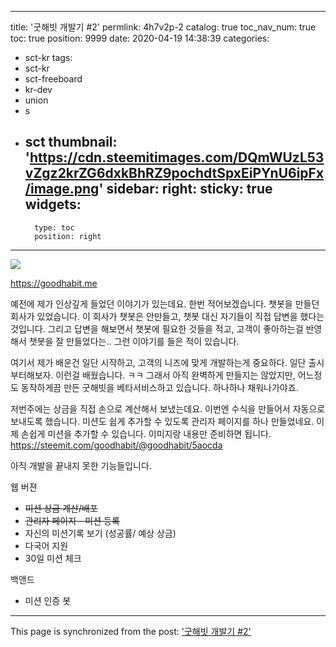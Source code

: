 
---
title: '굿해빗 개발기 #2'
permlink: 4h7v2p-2
catalog: true
toc_nav_num: true
toc: true
position: 9999
date: 2020-04-19 14:38:39
categories:
- sct-kr
tags:
- sct-kr
- sct-freeboard
- kr-dev
- union
- s
- sct
thumbnail: 'https://cdn.steemitimages.com/DQmWUzL53vZgz2krZG6dxkBhRZ9pochdtSpxEiPYnU6ipFx/image.png'
sidebar:
    right:
        sticky: true
widgets:
    -
        type: toc
        position: right
---


![](https://cdn.steemitimages.com/DQmWUzL53vZgz2krZG6dxkBhRZ9pochdtSpxEiPYnU6ipFx/image.png)

https://goodhabit.me


예전에 제가 인상깊게 들었던 이야기가 있는데요. 한번 적어보겠습니다. 챗봇을 만들던 회사가 있었습니다. 이 회사가 챗봇은 안만들고, 챗봇 대신 자기들이 직접 답변을 했다는 것입니다. 그리고 답변을 해보면서 챗봇에 필요한 것들을 적고, 고객이 좋아하는걸 반영해서 챗봇을 잘 만들었다는.. 그런 이야기를 들은 적이 있습니다.

여기서 제가 배운건 일단 시작하고, 고객의 니즈에 맞게 개발하는게 중요하다. 일단 출시부터해보자. 이런걸 배웠습니다. ㅋㅋ 그래서 아직 완벽하게 만들지는 않았지만, 어느정도 동작하게끔 만든 굿해빗을 베타서비스하고 있습니다. 하나하나 채워나가야죠.


저번주에는 상금을 직접 손으로 계산해서 보냈는데요. 이번엔 수식을 만들어서 자동으로 보내도록 했습니다. 미션도 쉽게 추가할 수 있도록 관리자 페이지를 하나 만들었네요. 이제 손쉽게 미션을 추가할 수 있습니다. 이미지랑 내용만 준비하면 됩니다. https://steemit.com/goodhabit/@goodhabit/5aocda


아직 개발을 끝내지 못한 기능들입니다.

웹 버젼

 * ~~미션 상금 계산/배포~~
* ~~관리자 페이지 - 미션 등록~~
* 자신의 미션기록 보기 (성공률/ 예상 상금)
* 다국어 지원
* 30일 미션 체크

백앤드
* 미션 인증 봇

- - -

This page is synchronized from the post: ['굿해빗 개발기 #2'](https://steemit.com/@jacobyu/4h7v2p-2)
